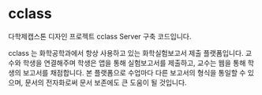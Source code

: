 # cclass
다학제캡스톤 디자인 프로젝트 cclass
Server 구축 코드입니다.

cclass 는 화학공학과에서 항상 사용하고 있는 화학실험보고서 제출 플랫폼입니다.
교수와 학생을 연결해주며 학생은 앱을 통해 실험보고서를 제출하고, 교수는 웹을 통해 학생의 보고서를 채점합니다.
본 플랫폼으로 수업마다 다른 보고서의 형식을 통일할 수 있으며, 문서의 전자화로써 문서 보존에도 큰 도움이 될 것입니다.
